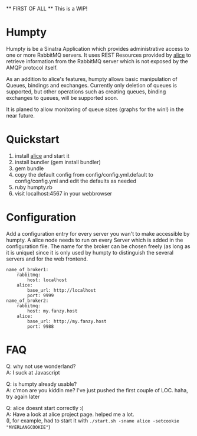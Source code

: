 ** FIRST OF ALL **
This is a WIP!

Humpty
======

Humpty is be a Sinatra Application which provides administrative access to one or more RabbitMQ servers. It uses REST Resources provided by [alice](http://github.com/auser/alice) to retrieve information from the RabbitMQ server which is not exposed by the AMQP protocol itself.

As an addition to alice's features, humpty allows basic manipulation of Queues, bindings and exchanges. Currently only deletion of queues is supported, but other operations such as creating queues, binding exchanges to queues, will be supported soon.

It is planed to allow monitoring of queue sizes (graphs for the win!) in the near future.

Quickstart
==========
1. install [alice](http://github.com/auser/alice) and start it
2. install bundler (gem install bundler)
3. gem bundle
4. copy the default config from config/config.yml.default to config/config.yml and edit the defaults as needed
4. ruby humpty.rb
5. visit localhost:4567 in your webbrowser

Configuration
=============
Add a configuration entry for every server you wan't to make accessible by humpty. A alice node needs to run on every Server which is added in the configuration file. The name for the broker can be chosen freely (as long as it is unique) since it is only used by humpty to distinguish the several servers and for the web frontend.

    name_of_broker1:
        rabbitmq:
            host: localhost
        alice:
            base_url: http://localhost
            port: 9999
    name_of_broker2:
        rabbitmq:
            host: my.fanzy.host
        alice:
            base_url: http://my.fanzy.host
            port: 9988

FAQ
===
Q: why not use wonderland?<br/>
A: I suck at Javascript 

Q: is humpty already usable?<br/>
A: c'mon are you kiddin me? I've just pushed the first couple of LOC. haha, try again later

Q: alice doesnt start correctly :(<br/>
A: Have a look at alice project page. helped me a lot.<br/>
   (I, for example, had to start it with `./start.sh -sname alice -setcookie "MYERLANGCOOKIE"`)